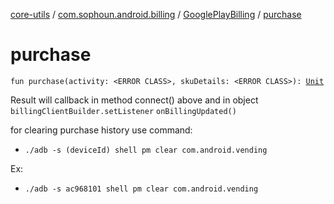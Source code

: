 [core-utils](../../index.md) / [com.sophoun.android.billing](../index.md) / [GooglePlayBilling](index.md) / [purchase](./purchase.md)

# purchase

`fun purchase(activity: <ERROR CLASS>, skuDetails: <ERROR CLASS>): `[`Unit`](https://kotlinlang.org/api/latest/jvm/stdlib/kotlin/-unit/index.html)

Result will callback in method connect() above and in
object `billingClientBuilder.setListener` `onBillingUpdated()`

for clearing purchase history use command:

* `./adb -s (deviceId) shell pm clear com.android.vending`

Ex:

* `./adb -s ac968101 shell pm clear com.android.vending`
